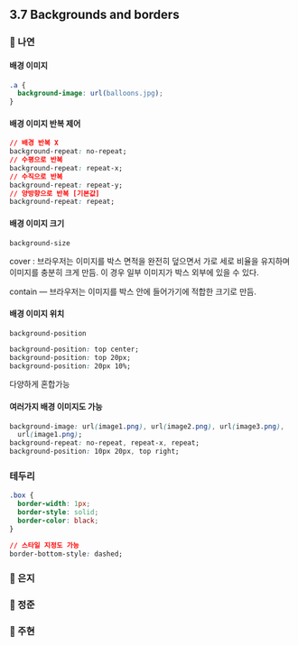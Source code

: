 ## 3.7 Backgrounds and borders

### 📝 나연

#### 배경 이미지

```css
.a {
  background-image: url(balloons.jpg);
}
```

#### 배경 이미지 반복 제어

```css
// 배경 반복 X
background-repeat: no-repeat;
// 수평으로 반복
background-repeat: repeat-x;
// 수직으로 반복
background-repeat: repeat-y;
// 양방향으로 반복 [기본값]
background-repeat: repeat;
```

#### 배경 이미지 크기

`background-size`

cover : 브라우저는 이미지를 박스 면적을 완전히 덮으면서 가로 세로 비율을 유지하며 이미지를 충분히 크게 만듬. 이 경우 일부 이미지가 박스 외부에 있을 수 있다.

contain — 브라우저는 이미지를 박스 안에 들어가기에 적합한 크기로 만듬.

#### 배경 이미지 위치

`background-position`

```css
background-position: top center;
background-position: top 20px;
background-position: 20px 10%;
```

다양하게 혼합가능

#### 여러가지 배경 이미지도 가능

```css
background-image: url(image1.png), url(image2.png), url(image3.png),
  url(image1.png);
background-repeat: no-repeat, repeat-x, repeat;
background-position: 10px 20px, top right;
```

### 테두리

```css
.box {
  border-width: 1px;
  border-style: solid;
  border-color: black;
}

// 스타일 지정도 가능
border-bottom-style: dashed;
```

### 📝 은지

### 📝 정준

### 📝 주현
